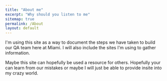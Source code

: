 ```yaml
---
title: "About me"
excerpt: "Why should you listen to me"
sitemap: true
permalink: /About
layout: default
---
```


I'm using this site as a way to document the steps we have taken to build our QA team here at Miami. I will also include the sites I'm using to gather information.

Maybe this site can hopefully be used a resource for others.  Hopefully your can learn from our mistakes or maybe I will just be able to provide insite into my crazy world.
